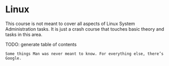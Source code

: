 # Linux

This course is not meant to cover all aspects of Linux System Administration tasks.
It is just a crash course that touches basic theory and tasks in this area.

TODO: generate table of contents

```Some things Man was never meant to know. For everything else, there’s Google.```
